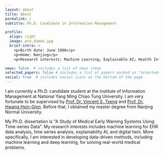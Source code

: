 ```yaml
---
layout: about
title: About
permalink: /
subtitle: Ph.D. Candidate in Information Management

profile:
  align: right
  image: pro_damon.jpg
  brief-intro: >
    <p>Birth date: June 1988</p>
    <p>Home: Nanjing</p>
    <p>Research interests: Machine Learning; Explainable AI; Health Informatics </p>

news: false  # includes a list of news items
selected_papers: false # includes a list of papers marked as "selected={true}"
social: true  # includes social icons at the bottom of the page
---
```


I am currently a Ph.D. candidate student at the institute of Information Management at National Yang Ming Chiao Tung University. I am very fortunate to be supervised by [Prof. Dr. Vincent S. Tseng](https://people.cs.nctu.edu.tw/~vtseng/) and [Prof. Dr. Hwang Hsin-Ginn](https://www.iim.nycu.edu.tw/en/teacher/Hwang-Hsin-Ginn). Before that, I obtained my master degree from Nanjing Normal University. 

My Ph.D. dissertation is "A Study of Medical Early Warning Systems Using Time-series Data". My research interests includes machine learning for EHR data analysis, time series analysis, explainability AI, and digital twin. More specifically, I am interested in developing data-driven methods, including machine learning and deep learning, for solving real-world medical problems.
